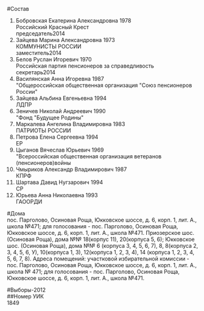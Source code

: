 #Состав  
1. Бобровская Екатерина Александровна 1978  
    Российский Красный Крест  
    председатель2014  
2. Зайцева Марина Александровна 1973  
    КОММУНИСТЫ РОССИИ  
    заместитель2014  
3. Белов Руслан Игоревич 1970  
    Российская партия пенсионеров за справедливость  
    секретарь2014  
4. Василянская Анна Игоревна 1987  
    "Общероссийская общественная организация "Союз пенсионеров России"  
5. Зайцева Альбина Евгеньевна 1994  
    ЛДПР  
6. Зеничев Николай Андреевич 1990  
    "Фонд "Будущее Родины"  
7. Маркалева Ангелина Владимировна 1983  
    ПАТРИОТЫ РОССИИ  
8. Петрова Елена Сергеевна 1994  
    ЕР  
9. Цыганов Вячеслав Юрьевич 1969  
    "Всероссийская общественная организация ветеранов (пенсионеров)войны  
10. Чмыриков Александр Владимирович 1987  
    КПРФ  
11. Шартава Давид Нугзарович 1994  
    СР  
12. Юрьева Анна Николаевна 1993  
    ГАООРДИ  
  
#Дома  
пос. Парголово, Осиновая Роща, Юкковское шоссе, д. 6, корп. 1, лит. А., школа №471; для голосования - пос. Парголово, Осиновая Роща, Юкковское шоссе, д. 6, корп. 1, лит. А., школа №471. Приозерское шос. (Осиновая Роща), дома №№ 18(корпус 11), 20(корпуса 5, 6); Юкковское шос. (Осиновая Роща), дома №№ 6 (корпуса 3, 4, 5, 6, 7), 8, 8(корпуса 2, 3, 4, 5, 6, У), 10(корпуса 1, 3), 12(корпуса 1, 2, 3, 4), 14 (корпуса 1, 2, 3, 4, 5, 6, 7, 8). Адреса помещений: участковой избирательной комиссии - пос. Парголово, Осиновая Роща, Юкковское шоссе, д. 6, корп. 1, лит. А., школа № 471; для голосования - пос. Парголово, Осиновая Роща, Юкковское шоссе, д. 6, корп. 1, лит. А., школа №471.  
  
#Выборы-2012  
##Номер УИК  
1849  
